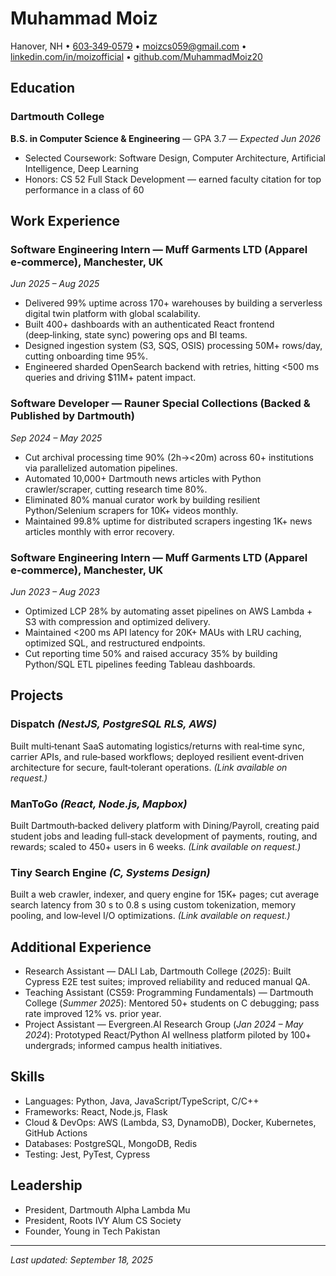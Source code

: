 # Muhammad Moiz

Hanover, NH • [603‑349‑0579](tel:+16033490579) • [moizcs059@gmail.com](mailto:moizcs059@gmail.com) • [linkedin.com/in/moizofficial](https://linkedin.com/in/moizofficial) • [github.com/MuhammadMoiz20](https://github.com/MuhammadMoiz20)

## Education

### Dartmouth College

**B.S. in Computer Science & Engineering** — GPA 3.7 — _Expected Jun 2026_

- Selected Coursework: Software Design, Computer Architecture, Artificial Intelligence, Deep Learning
- Honors: CS 52 Full Stack Development — earned faculty citation for top performance in a class of 60

## Work Experience

### Software Engineering Intern — Muff Garments LTD (Apparel e‑commerce), Manchester, UK

_Jun 2025 – Aug 2025_

- Delivered 99% uptime across 170+ warehouses by building a serverless digital twin platform with global scalability.
- Built 400+ dashboards with an authenticated React frontend (deep‑linking, state sync) powering ops and BI teams.
- Designed ingestion system (S3, SQS, OSIS) processing 50M+ rows/day, cutting onboarding time 95%.
- Engineered sharded OpenSearch backend with retries, hitting &lt;500 ms queries and driving $11M+ patent impact.

### Software Developer — Rauner Special Collections (Backed & Published by Dartmouth)

_Sep 2024 – May 2025_

- Cut archival processing time 90% (2h→&lt;20m) across 60+ institutions via parallelized automation pipelines.
- Automated 10,000+ Dartmouth news articles with Python crawler/scraper, cutting research time 80%.
- Eliminated 80% manual curator work by building resilient Python/Selenium scrapers for 10K+ videos monthly.
- Maintained 99.8% uptime for distributed scrapers ingesting 1K+ news articles monthly with error recovery.

### Software Engineering Intern — Muff Garments LTD (Apparel e‑commerce), Manchester, UK

_Jun 2023 – Aug 2023_

- Optimized LCP 28% by automating asset pipelines on AWS Lambda + S3 with compression and optimized delivery.
- Maintained &lt;200 ms API latency for 20K+ MAUs with LRU caching, optimized SQL, and restructured endpoints.
- Cut reporting time 50% and raised accuracy 35% by building Python/SQL ETL pipelines feeding Tableau dashboards.

## Projects

### Dispatch _(NestJS, PostgreSQL RLS, AWS)_

Built multi‑tenant SaaS automating logistics/returns with real‑time sync, carrier APIs, and rule‑based workflows; deployed resilient event‑driven architecture for secure, fault‑tolerant operations. _(Link available on request.)_

### ManToGo _(React, Node.js, Mapbox)_

Built Dartmouth‑backed delivery platform with Dining/Payroll, creating paid student jobs and leading full‑stack development of payments, routing, and rewards; scaled to 450+ users in 6 weeks. _(Link available on request.)_

### Tiny Search Engine _(C, Systems Design)_

Built a web crawler, indexer, and query engine for 15K+ pages; cut average search latency from 30 s to 0.8 s using custom tokenization, memory pooling, and low‑level I/O optimizations. _(Link available on request.)_

## Additional Experience

- Research Assistant — DALI Lab, Dartmouth College (_2025_): Built Cypress E2E test suites; improved reliability and reduced manual QA.
- Teaching Assistant (CS59: Programming Fundamentals) — Dartmouth College (_Summer 2025_): Mentored 50+ students on C debugging; pass rate improved 12% vs. prior year.
- Project Assistant — Evergreen.AI Research Group (_Jan 2024 – May 2024_): Prototyped React/Python AI wellness platform piloted by 100+ undergrads; informed campus health initiatives.

## Skills

- Languages: Python, Java, JavaScript/TypeScript, C/C++
- Frameworks: React, Node.js, Flask
- Cloud & DevOps: AWS (Lambda, S3, DynamoDB), Docker, Kubernetes, GitHub Actions
- Databases: PostgreSQL, MongoDB, Redis
- Testing: Jest, PyTest, Cypress

## Leadership

- President, Dartmouth Alpha Lambda Mu
- President, Roots IVY Alum CS Society
- Founder, Young in Tech Pakistan

---

_Last updated: September 18, 2025_
